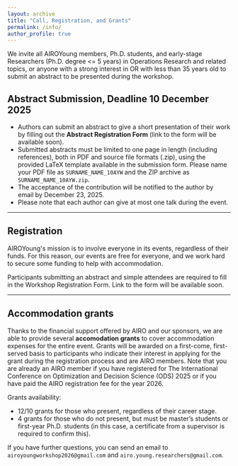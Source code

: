 ```yaml
---
layout: archive
title: "Call, Registration, and Grants"
permalink: /info/
author_profile: true
---
```


We invite all AIROYoung members, Ph.D. students, and early-stage Researchers (Ph.D. degree <= 5 years) in Operations Research and related topics, or anyone with a strong interest in OR with less than 35 years old to submit an abstract to be presented during the workshop.

## Abstract Submission, Deadline 10 December 2025

- Authors can submit an abstract to give a short presentation of their work by filling out the **Abstract Registration Form** (link to the form will be available soon).
- Submitted abstracts must be limited to one page in length (including references), both in PDF and source file formats (.zip), using the provided LaTeX template available in the submission form. Please name your PDF file as `SURNAME_NAME_10AYW` and the ZIP archive as `SURNAME_NAME_10AYW.zip`.
- The acceptance of the contribution will be notified to the author by email by December 23, 2025.
- Please note that each author can give at most one talk during the event.

---

## Registration

AIROYoung's mission is to involve everyone in its events, regardless of their funds. For this reason, our events are free for everyone, and we work hard to secure some funding to help with accommodation.

Participants submitting an abstract and simple attendees are required to fill in the Workshop Registration Form. Link to the form will be available soon.

---

## Accommodation grants

Thanks to the financial support offered by AIRO and our sponsors, we are able to provide several **accomodation grants** to cover accommodation expenses for the entire event. Grants will be awarded on a first-come, first-served basis to participants who indicate their interest in applying for the grant during the registration process and are AIRO members. Note that you are already an AIRO member if you have registered for The International Conference on Optimization and Decision Science (ODS) 2025 or if you have paid the AIRO registration fee for the year 2026.

Grants availability:

- 12/10 grants for those who present, regardless of their career stage.
- 4 grants for those who do not present, but must be master’s students or first-year Ph.D. students (in this case, a certificate from a supervisor is required to confirm this).

If you have further questions, you can send an email to `airoyoungworkshop2026@gmail.com` and `airo.young.researchers@gmail.com`.

